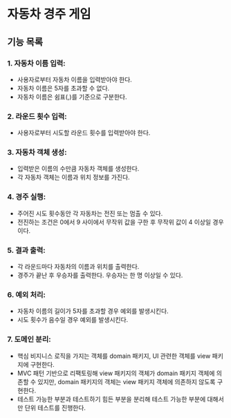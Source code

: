 # 자동차 경주 게임

## 기능 목록

### 1. 자동차 이름 입력:
- 사용자로부터 자동차 이름을 입력받아야 한다.
- 자동차 이름은 5자를 초과할 수 없다.
- 자동차 이름은 쉼표(,)를 기준으로 구분한다.

### 2. 라운드 횟수 입력:
- 사용자로부터 시도할 라운드 횟수를 입력받아야 한다.

### 3. 자동차 객체 생성:
- 입력받은 이름의 수만큼 자동차 객체를 생성한다.
- 각 자동차 객체는 이름과 위치 정보를 가진다.

### 4. 경주 실행:
- 주어진 시도 횟수동안 각 자동차는 전진 또는 멈출 수 있다.
- 전진하는 조건은 0에서 9 사이에서 무작위 값을 구한 후 무작위 값이 4 이상일 경우이다.

### 5. 결과 출력:
- 각 라운드마다 자동차의 이름과 위치를 출력한다.
- 경주가 끝난 후 우승자를 출력한다. 우승자는 한 명 이상일 수 있다.

### 6. 예외 처리:
- 자동차 이름의 길이가 5자를 초과할 경우 예외를 발생시킨다.
- 시도 횟수가 음수일 경우 예외를 발생시킨다.

### 7. 도메인 분리:
- 핵심 비지니스 로직을 가지는 객체를 domain 패키지, UI 관련한 객체를 view 패키지에 구현한다.
- MVC 패턴 기반으로 리팩토링해 view 패키지의 객체가 domain 패키지 객체에 의존할 수 있지만, domain 패키지의 객체는 view 패키지 객체에 의존하지 않도록 구현한다.
- 테스트 가능한 부분과 테스트하기 힘든 부분을 분리해 테스트 가능한 부분에 대해서만 단위 테스트를 진행한다.